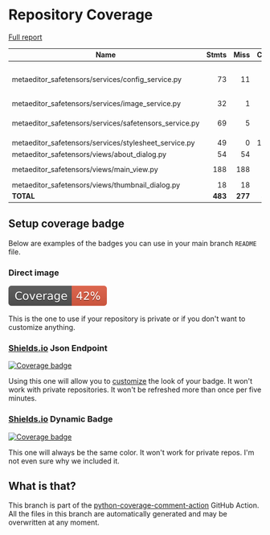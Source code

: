 # Repository Coverage

[Full report](https://htmlpreview.github.io/?https://github.com/KPandaK/metaeditor_safetensors/blob/python-coverage-comment-action-data/htmlcov/index.html)

| Name                                                     |    Stmts |     Miss |   Cover |   Missing |
|--------------------------------------------------------- | -------: | -------: | ------: | --------: |
| metaeditor\_safetensors/services/config\_service.py      |       73 |       11 |     85% |23-24, 48-52, 69, 75, 79-81 |
| metaeditor\_safetensors/services/image\_service.py       |       32 |        1 |     97% |        58 |
| metaeditor\_safetensors/services/safetensors\_service.py |       69 |        5 |     93% |142, 161-164 |
| metaeditor\_safetensors/services/stylesheet\_service.py  |       49 |        0 |    100% |           |
| metaeditor\_safetensors/views/about\_dialog.py           |       54 |       54 |      0% |      1-93 |
| metaeditor\_safetensors/views/main\_view.py              |      188 |      188 |      0% |    13-384 |
| metaeditor\_safetensors/views/thumbnail\_dialog.py       |       18 |       18 |      0% |      1-31 |
|                                                **TOTAL** |  **483** |  **277** | **43%** |           |


## Setup coverage badge

Below are examples of the badges you can use in your main branch `README` file.

### Direct image

[![Coverage badge](https://raw.githubusercontent.com/KPandaK/metaeditor_safetensors/python-coverage-comment-action-data/badge.svg)](https://htmlpreview.github.io/?https://github.com/KPandaK/metaeditor_safetensors/blob/python-coverage-comment-action-data/htmlcov/index.html)

This is the one to use if your repository is private or if you don't want to customize anything.

### [Shields.io](https://shields.io) Json Endpoint

[![Coverage badge](https://img.shields.io/endpoint?url=https://raw.githubusercontent.com/KPandaK/metaeditor_safetensors/python-coverage-comment-action-data/endpoint.json)](https://htmlpreview.github.io/?https://github.com/KPandaK/metaeditor_safetensors/blob/python-coverage-comment-action-data/htmlcov/index.html)

Using this one will allow you to [customize](https://shields.io/endpoint) the look of your badge.
It won't work with private repositories. It won't be refreshed more than once per five minutes.

### [Shields.io](https://shields.io) Dynamic Badge

[![Coverage badge](https://img.shields.io/badge/dynamic/json?color=brightgreen&label=coverage&query=%24.message&url=https%3A%2F%2Fraw.githubusercontent.com%2FKPandaK%2Fmetaeditor_safetensors%2Fpython-coverage-comment-action-data%2Fendpoint.json)](https://htmlpreview.github.io/?https://github.com/KPandaK/metaeditor_safetensors/blob/python-coverage-comment-action-data/htmlcov/index.html)

This one will always be the same color. It won't work for private repos. I'm not even sure why we included it.

## What is that?

This branch is part of the
[python-coverage-comment-action](https://github.com/marketplace/actions/python-coverage-comment)
GitHub Action. All the files in this branch are automatically generated and may be
overwritten at any moment.